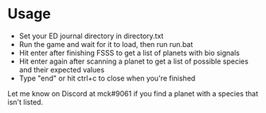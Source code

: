 # Usage
- Set your ED journal directory in directory.txt
- Run the game and wait for it to load, then run run.bat
- Hit enter after finishing FSSS to get a list of planets with bio signals
- Hit enter again after scanning a planet to get a list of possible species and their expected values
- Type "end" or hit ctrl+c to close when you're finished

Let me know on Discord at mck#9061 if you find a planet with a species that isn't listed.